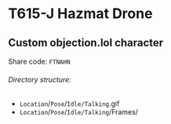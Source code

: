 # T615-J Hazmat Drone
## Custom objection.lol character
Share code: `FTNAHN`

###### Directory structure:
* `Location`/`Pose`/`Idle/Talking`.gif
* `Location`/`Pose`/`Idle/Talking`/Frames/
